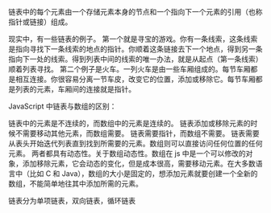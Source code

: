 链表中的每个元素由一个存储元素本身的节点和一个指向下一个元素的引用（也称指针或链接）组成。

现实中，有一些链表的例子。
第一个就是寻宝的游戏。你有一条线索，这条线索是指向寻找下一条线索的地点的指针。你顺着这条链接去下一个地点，得到另一条指向下一处的线索。得到列表中间的线索的唯一办法，就是从起点（第一条线索）顺着列表寻找。
第二个例子是火车。一列火车是由一些车厢组成的。每节车厢都是相互连接。你很容易分离一节车皮，改变它的位置，添加或移除它。每节车厢都是列表的元素，车厢间的连接就是指针。

JavaScript 中链表与数组的区别：

链表中的元素是不连续的，而数组中的元素是连续的。
链表添加或移除元素的时候不需要移动其他元素，而数组需要。
链表需要指针，而数组不需要。
链表需要从表头开始迭代列表直到找到所需要的元素。数组则可以直接访问任何位置的任何元素。
两者都具有动态性。关于数组动态性。数组在 js 中是一个可以修改的对象，添加移除元素，它会动态的变化，但是成本很高，需要移动元素。在大多数语言中（比如 C 和 Java），数组的大小是固定的，想添加元素就要创建一个全新的数组，不能简单地往其中添加所需的元素。

链表分为单项链表，双向链表，循环链表